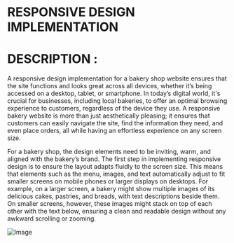 # RESPONSIVE DESIGN IMPLEMENTATION

# DESCRIPTION :

A responsive design implementation for a bakery shop website ensures that the site functions and looks great across all devices, whether it’s being accessed on a desktop, tablet, or smartphone. In today’s digital world, it's crucial for businesses, including local bakeries, to offer an optimal browsing experience to customers, regardless of the device they use. A responsive bakery website is more than just aesthetically pleasing; it ensures that customers can easily navigate the site, find the information they need, and even place orders, all while having an effortless experience on any screen size.

For a bakery shop, the design elements need to be inviting, warm, and aligned with the bakery’s brand. The first step in implementing responsive design is to ensure the layout adapts fluidly to the screen size. This means that elements such as the menu, images, and text automatically adjust to fit smaller screens on mobile phones or larger displays on desktops. For example, on a larger screen, a bakery might show multiple images of its delicious cakes, pastries, and breads, with text descriptions beside them. On smaller screens, however, these images might stack on top of each other with the text below, ensuring a clean and readable design without any awkward scrolling or zooming.


![Image](https://github.com/user-attachments/assets/490ea9b9-41a9-4ed9-a12a-730e4461e9f3)


